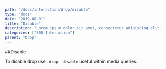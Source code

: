 ```yaml
---
path: "/docs/interaction/drop/disable"
type: "docs"
date: "2019-08-01"
title: "Disable"
description: "Lorem ipsum dolor sit amet, consectetur adipiscing elit. Nunc tempus laoreet leo sit amet iaculis."
categories: ["300-Interaction"]
parent: "Drop"
---
```


##Disable

To disable drop use `.drop--disable` useful within media queries.

<demo>
  <div class="demo_item" data-iframe="demos/docs/interaction/drop/disable" data-name="disable">
  </div>
</demo>

